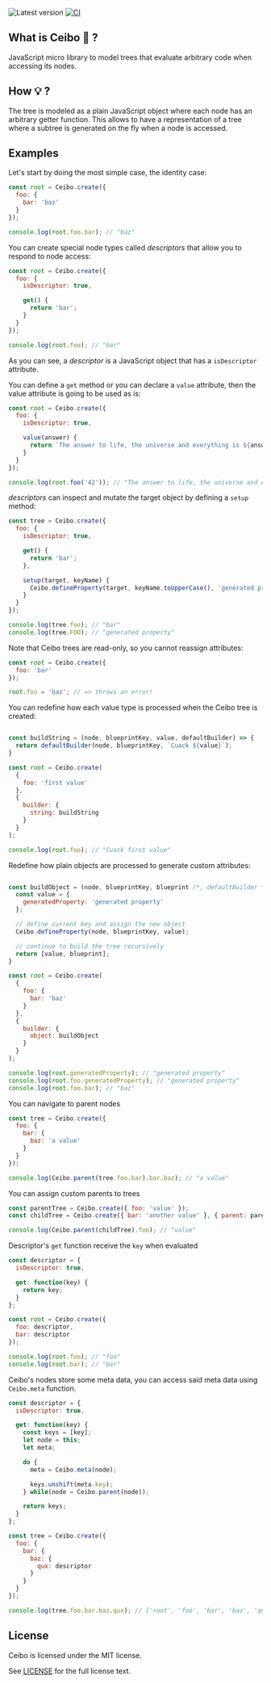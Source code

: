 ![Latest version](https://img.shields.io/npm/v/ceibo.svg)  [![CI](https://github.com/san650/ceibo/actions/workflows/ci.yml/badge.svg)](https://github.com/san650/ceibo/actions/workflows/ci.yml)

## What is Ceibo 🌱 ?

JavaScript micro library to model trees that evaluate arbitrary code when
accessing its nodes.

## How 💡 ?

The tree is modeled as a plain JavaScript object where each node has an
arbitrary getter function. This allows to have a representation of a tree where
a subtree is generated on the fly when a node is accessed.

## Examples

Let's start by doing the most simple case, the identity case:

```js
const root = Ceibo.create({
  foo: {
    bar: 'baz'
  }
});

console.log(root.foo.bar); // "baz"
```

You can create special node types called _descriptors_ that allow you to respond to node access:

```js
const root = Ceibo.create({
  foo: {
    isDescriptor: true,

    get() {
      return 'bar';
    }
  }
});

console.log(root.foo); // "bar"
```

As you can see, a _descriptor_ is a JavaScript object that has a `isDescriptor`
attribute.

You can define a `get` method or you can declare a `value` attribute, then the
value attribute is going to be used as is:

```js
const root = Ceibo.create({
  foo: {
    isDescriptor: true,

    value(answer) {
      return `The answer to life, the universe and everything is ${answer}`;
    }
  }
});

console.log(root.foo('42')); // "The answer to life, the universe and everything is 42"
```

_descriptors_ can inspect and mutate the target object by defining a `setup` method:

```js
const tree = Ceibo.create({
  foo: {
    isDescriptor: true,

    get() {
      return 'bar';
    },

    setup(target, keyName) {
      Ceibo.defineProperty(target, keyName.toUpperCase(), 'generated property');
    }
  }
});

console.log(tree.foo); // "bar"
console.log(tree.FOO); // "generated property"
```

Note that Ceibo trees are read-only, so you cannot reassign attributes:

```js
const root = Ceibo.create({
  foo: 'bar'
});

root.foo = 'baz'; // => throws an error!
```

You can redefine how each value type is processed when the Ceibo tree is
created:

```js

const buildString = (node, blueprintKey, value, defaultBuilder) => {
  return defaultBuilder(node, blueprintKey, `Cuack ${value}`);
}

const root = Ceibo.create(
  {
    foo: 'first value'
  },
  {
    builder: {
      string: buildString
    }
  }
);

console.log(root.foo); // "Cuack first value"
```

Redefine how plain objects are processed to generate custom attributes:

```js

const buildObject = (node, blueprintKey, blueprint /*, defaultBuilder */) => {
  const value = {
    generatedProperty: 'generated property'
  };

  // define current key and assign the new object
  Ceibo.defineProperty(node, blueprintKey, value);

  // continue to build the tree recursively
  return [value, blueprint];
}

const root = Ceibo.create(
  {
    foo: {
      bar: 'baz'
    }
  },
  {
    builder: {
      object: buildObject
    }
  }
);

console.log(root.generatedProperty); // "generated property"
console.log(root.foo.generatedProperty); // "generated property"
console.log(root.foo.bar); // "baz"
```

You can navigate to parent nodes

```js
const tree = Ceibo.create({
  foo: {
    bar: {
      baz: 'a value'
    }
  }
});

console.log(Ceibo.parent(tree.foo.bar).bar.baz); // "a value"
```

You can assign custom parents to trees

```js
const parentTree = Ceibo.create({ foo: 'value' });
const childTree = Ceibo.create({ bar: 'another value' }, { parent: parentTree });

console.log(Ceibo.parent(childTree).foo); // "value"
```

Descriptor's `get` function receive the `key` when evaluated

```js
const descriptor = {
  isDescriptor: true,

  get: function(key) {
    return key;
  }
};

const root = Ceibo.create({
  foo: descriptor,
  bar: descriptor
});

console.log(root.foo); // "foo"
console.log(root.bar); // "bar"
```

Ceibo's nodes store some meta data, you can access said meta data using
`Ceibo.meta` function.

```js
const descriptor = {
  isDescriptor: true,

  get: function(key) {
    const keys = [key];
    let node = this;
    let meta;

    do {
      meta = Ceibo.meta(node);

      keys.unshift(meta.key);
    } while(node = Ceibo.parent(node));

    return keys;
  }
};

const tree = Ceibo.create({
  foo: {
    bar: {
      baz: {
        qux: descriptor
      }
    }
  }
});

console.log(tree.foo.bar.baz.qux); // ['root', 'foo', 'bar', 'baz', 'qux']
```

## License

Ceibo is licensed under the MIT license.

See [LICENSE](./LICENSE) for the full license text.
